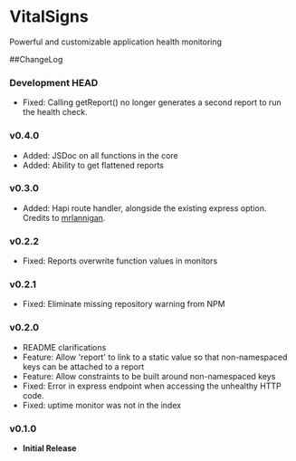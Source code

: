 # VitalSigns
Powerful and customizable application health monitoring

##ChangeLog

### Development HEAD
- Fixed: Calling getReport() no longer generates a second report to run the
health check.

### v0.4.0
- Added: JSDoc on all functions in the core
- Added: Ability to get flattened reports

### v0.3.0
- Added: Hapi route handler, alongside the existing express option. Credits
to [mrlannigan](https://github.com/mrlannigan).

### v0.2.2
- Fixed: Reports overwrite function values in monitors

### v0.2.1
- Fixed: Eliminate missing repository warning from NPM

### v0.2.0
- README clarifications
- Feature: Allow 'report' to link to a static value so that non-namespaced
keys can be attached to a report
- Feature: Allow constraints to be built around non-namespaced keys
- Fixed: Error in express endpoint when accessing the unhealthy HTTP code.
- Fixed: uptime monitor was not in the index

### v0.1.0
- **Initial Release**
